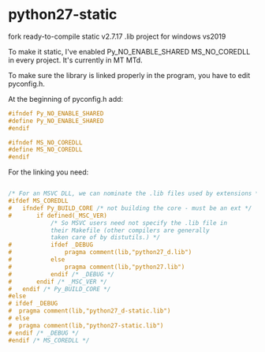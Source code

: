 # python27-static
fork ready-to-compile static v2.7.17 .lib project for windows vs2019

To make it static, I've enabled Py_NO_ENABLE_SHARED MS_NO_COREDLL in every project. It's currently in MT MTd.

To make sure the library is linked properly in the program, you have to edit pyconfig.h.

At the beginning of pyconfig.h add:

```cpp
#ifndef Py_NO_ENABLE_SHARED
#define Py_NO_ENABLE_SHARED
#endif

#ifndef MS_NO_COREDLL
#define MS_NO_COREDLL
#endif
```

For the linking you need:
```cpp

/* For an MSVC DLL, we can nominate the .lib files used by extensions */
#ifdef MS_COREDLL
#	ifndef Py_BUILD_CORE /* not building the core - must be an ext */
#		if defined(_MSC_VER)
			/* So MSVC users need not specify the .lib file in
			their Makefile (other compilers are generally
			taken care of by distutils.) */
#			ifdef _DEBUG
#				pragma comment(lib,"python27_d.lib")
#			else
#				pragma comment(lib,"python27.lib")
#			endif /* _DEBUG */
#		endif /* _MSC_VER */
#	endif /* Py_BUILD_CORE */
#else
# ifdef _DEBUG
#  pragma comment(lib,"python27_d-static.lib")
# else
#  pragma comment(lib,"python27-static.lib")
# endif /* _DEBUG */
#endif /* MS_COREDLL */
```
